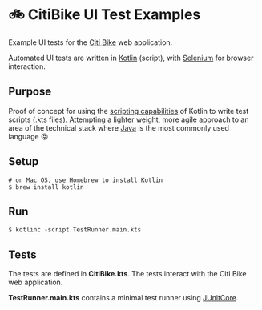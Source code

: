 # :bike: CitiBike UI Test Examples

Example UI tests for the [Citi Bike](https://www.citibikenyc.com) web application. 

Automated UI tests are written in [Kotlin](https://kotlinlang.org) (script), with
[Selenium](https://www.selenium.dev) for browser interaction. 

## Purpose

Proof of concept for using the
[scripting capabilities](https://kotlinlang.org/docs/tutorials/command-line.html#using-the-command-line-to-run-scripts)
of Kotlin to write test scripts (.kts files). Attempting a lighter weight, more agile
approach to an area of the technical stack where [Java](https://www.oracle.com/java)
is the most commonly used language :stuck_out_tongue_closed_eyes:

## Setup

```
# on Mac OS, use Homebrew to install Kotlin
$ brew install kotlin
```

## Run

```
$ kotlinc -script TestRunner.main.kts
```

## Tests

The tests are defined in **CitiBike.kts**. The tests interact with the Citi Bike web application.

**TestRunner.main.kts** contains a minimal test runner using
[JUnitCore](https://junit.org/junit4/javadoc/latest/org/junit/runner/JUnitCore.html). 

